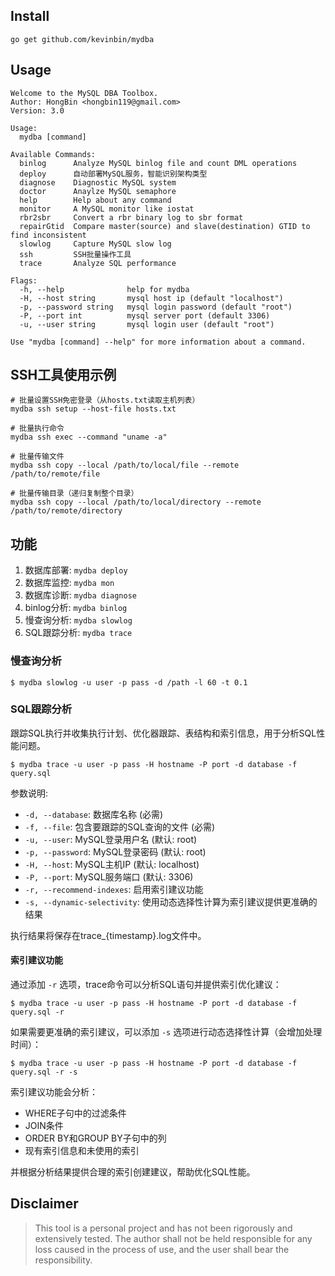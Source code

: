 ## Install
```
go get github.com/kevinbin/mydba   
```
## Usage
```
Welcome to the MySQL DBA Toolbox.
Author: HongBin <hongbin119@gmail.com>
Version: 3.0

Usage:
  mydba [command]

Available Commands:
  binlog      Analyze MySQL binlog file and count DML operations
  deploy      自动部署MySQL服务，智能识别架构类型
  diagnose    Diagnostic MySQL system
  doctor      Anaylze MySQL semaphore
  help        Help about any command
  monitor     A MySQL monitor like iostat
  rbr2sbr     Convert a rbr binary log to sbr format
  repairGtid  Compare master(source) and slave(destination) GTID to find inconsistent
  slowlog     Capture MySQL slow log
  ssh         SSH批量操作工具
  trace       Analyze SQL performance

Flags:
  -h, --help              help for mydba
  -H, --host string       mysql host ip (default "localhost")
  -p, --password string   mysql login password (default "root")
  -P, --port int          mysql server port (default 3306)
  -u, --user string       mysql login user (default "root")

Use "mydba [command] --help" for more information about a command.
```

## SSH工具使用示例
```
# 批量设置SSH免密登录（从hosts.txt读取主机列表）
mydba ssh setup --host-file hosts.txt

# 批量执行命令
mydba ssh exec --command "uname -a"

# 批量传输文件
mydba ssh copy --local /path/to/local/file --remote /path/to/remote/file

# 批量传输目录（递归复制整个目录）
mydba ssh copy --local /path/to/local/directory --remote /path/to/remote/directory
```

## 功能

1. 数据库部署: `mydba deploy`
2. 数据库监控: `mydba mon`
3. 数据库诊断: `mydba diagnose`
4. binlog分析: `mydba binlog`
5. 慢查询分析: `mydba slowlog`
6. SQL跟踪分析: `mydba trace`

### 慢查询分析
```
$ mydba slowlog -u user -p pass -d /path -l 60 -t 0.1
```

### SQL跟踪分析
跟踪SQL执行并收集执行计划、优化器跟踪、表结构和索引信息，用于分析SQL性能问题。
```
$ mydba trace -u user -p pass -H hostname -P port -d database -f query.sql
```

参数说明:
- `-d, --database`: 数据库名称 (必需)
- `-f, --file`: 包含要跟踪的SQL查询的文件 (必需)
- `-u, --user`: MySQL登录用户名 (默认: root)
- `-p, --password`: MySQL登录密码 (默认: root)
- `-H, --host`: MySQL主机IP (默认: localhost)
- `-P, --port`: MySQL服务端口 (默认: 3306)
- `-r, --recommend-indexes`: 启用索引建议功能
- `-s, --dynamic-selectivity`: 使用动态选择性计算为索引建议提供更准确的结果

执行结果将保存在trace_{timestamp}.log文件中。

#### 索引建议功能
通过添加 `-r` 选项，trace命令可以分析SQL语句并提供索引优化建议：

```
$ mydba trace -u user -p pass -H hostname -P port -d database -f query.sql -r
```

如果需要更准确的索引建议，可以添加 `-s` 选项进行动态选择性计算（会增加处理时间）：

```
$ mydba trace -u user -p pass -H hostname -P port -d database -f query.sql -r -s
```

索引建议功能会分析：
- WHERE子句中的过滤条件
- JOIN条件
- ORDER BY和GROUP BY子句中的列
- 现有索引信息和未使用的索引

并根据分析结果提供合理的索引创建建议，帮助优化SQL性能。

## Disclaimer
> This tool is a personal project and has not been rigorously and extensively tested. 
> The author shall not be held responsible for any loss caused in the process of use, and the user shall bear the responsibility.

